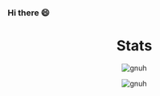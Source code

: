 ### Hi there 😄

<h1 align="center">Stats</h1>
<p align="center">
  <img align="center" src="https://github-readme-stats.vercel.app/api?username=gnuh&show_icons=true&locale=en" alt="gnuh" />
</p>
<p align="center">
  <img align="center" src="https://github-readme-streak-stats.herokuapp.com/?user=gnuh&" alt="gnuh" />
</p>

